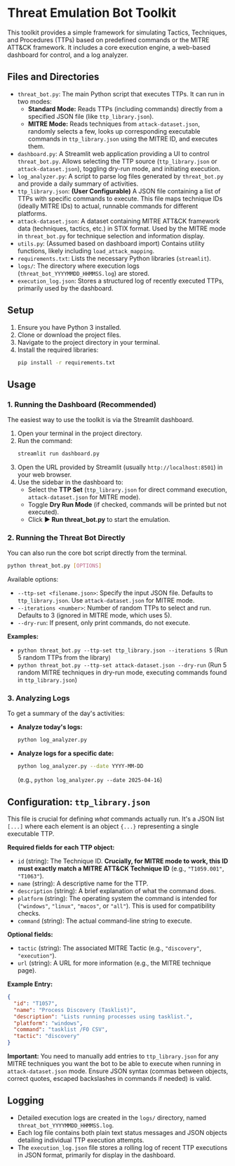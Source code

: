 # Threat Emulation Bot Toolkit

This toolkit provides a simple framework for simulating Tactics, Techniques, and Procedures (TTPs) based on predefined commands or the MITRE ATT&CK framework. It includes a core execution engine, a web-based dashboard for control, and a log analyzer.

## Files and Directories

*   `threat_bot.py`: The main Python script that executes TTPs. It can run in two modes:
    *   **Standard Mode:** Reads TTPs (including commands) directly from a specified JSON file (like `ttp_library.json`).
    *   **MITRE Mode:** Reads techniques from `attack-dataset.json`, randomly selects a few, looks up corresponding executable commands in `ttp_library.json` using the MITRE ID, and executes them.
*   `dashboard.py`: A Streamlit web application providing a UI to control `threat_bot.py`. Allows selecting the TTP source (`ttp_library.json` or `attack-dataset.json`), toggling dry-run mode, and initiating execution.
*   `log_analyzer.py`: A script to parse log files generated by `threat_bot.py` and provide a daily summary of activities.
*   `ttp_library.json`: **(User Configurable)** A JSON file containing a list of TTPs with specific commands to execute. This file maps technique IDs (ideally MITRE IDs) to actual, runnable commands for different platforms.
*   `attack-dataset.json`: A dataset containing MITRE ATT&CK framework data (techniques, tactics, etc.) in STIX format. Used by the MITRE mode in `threat_bot.py` for technique selection and information display.
*   `utils.py`: (Assumed based on dashboard import) Contains utility functions, likely including `load_attack_mapping`.
*   `requirements.txt`: Lists the necessary Python libraries (`streamlit`).
*   `logs/`: The directory where execution logs (`threat_bot_YYYYMMDD_HHMMSS.log`) are stored.
*   `execution_log.json`: Stores a structured log of recently executed TTPs, primarily used by the dashboard.

## Setup

1.  Ensure you have Python 3 installed.
2.  Clone or download the project files.
3.  Navigate to the project directory in your terminal.
4.  Install the required libraries:
    ```bash
    pip install -r requirements.txt
    ```

## Usage

### 1. Running the Dashboard (Recommended)

The easiest way to use the toolkit is via the Streamlit dashboard.

1.  Open your terminal in the project directory.
2.  Run the command:
    ```bash
    streamlit run dashboard.py
    ```
3.  Open the URL provided by Streamlit (usually `http://localhost:8501`) in your web browser.
4.  Use the sidebar in the dashboard to:
    *   Select the **TTP Set** (`ttp_library.json` for direct command execution, `attack-dataset.json` for MITRE mode).
    *   Toggle **Dry Run Mode** (if checked, commands will be printed but not executed).
    *   Click **▶️ Run threat_bot.py** to start the emulation.

### 2. Running the Threat Bot Directly

You can also run the core bot script directly from the terminal.

```bash
python threat_bot.py [OPTIONS]
```

Available options:
*   `--ttp-set <filename.json>`: Specify the input JSON file. Defaults to `ttp_library.json`. Use `attack-dataset.json` for MITRE mode.
*   `--iterations <number>`: Number of random TTPs to select and run. Defaults to 3 (ignored in MITRE mode, which uses 5).
*   `--dry-run`: If present, only print commands, do not execute.

**Examples:**
*   `python threat_bot.py --ttp-set ttp_library.json --iterations 5` (Run 5 random TTPs from the library)
*   `python threat_bot.py --ttp-set attack-dataset.json --dry-run` (Run 5 random MITRE techniques in dry-run mode, executing commands found in `ttp_library.json`)

### 3. Analyzing Logs

To get a summary of the day's activities:

*   **Analyze today's logs:**
    ```bash
    python log_analyzer.py
    ```
*   **Analyze logs for a specific date:**
    ```bash
    python log_analyzer.py --date YYYY-MM-DD
    ```
    (e.g., `python log_analyzer.py --date 2025-04-16`)

## Configuration: `ttp_library.json`

This file is crucial for defining *what* commands actually run. It's a JSON list `[...]` where each element is an object `{...}` representing a single executable TTP.

**Required fields for each TTP object:**
*   `id` (string): The Technique ID. **Crucially, for MITRE mode to work, this ID must exactly match a MITRE ATT&CK Technique ID** (e.g., `"T1059.001"`, `"T1063"`).
*   `name` (string): A descriptive name for the TTP.
*   `description` (string): A brief explanation of what the command does.
*   `platform` (string): The operating system the command is intended for (`"windows"`, `"linux"`, `"macos"`, or `"all"`). This is used for compatibility checks.
*   `command` (string): The actual command-line string to execute.

**Optional fields:**
*   `tactic` (string): The associated MITRE Tactic (e.g., `"discovery"`, `"execution"`).
*   `url` (string): A URL for more information (e.g., the MITRE technique page).

**Example Entry:**
```json
{
  "id": "T1057",
  "name": "Process Discovery (Tasklist)",
  "description": "Lists running processes using tasklist.",
  "platform": "windows",
  "command": "tasklist /FO CSV",
  "tactic": "discovery"
}
```

**Important:** You need to manually add entries to `ttp_library.json` for any MITRE techniques you want the bot to be able to execute when running in `attack-dataset.json` mode. Ensure JSON syntax (commas between objects, correct quotes, escaped backslashes in commands if needed) is valid.

## Logging

*   Detailed execution logs are created in the `logs/` directory, named `threat_bot_YYYYMMDD_HHMMSS.log`.
*   Each log file contains both plain text status messages and JSON objects detailing individual TTP execution attempts.
*   The `execution_log.json` file stores a rolling log of recent TTP executions in JSON format, primarily for display in the dashboard.
